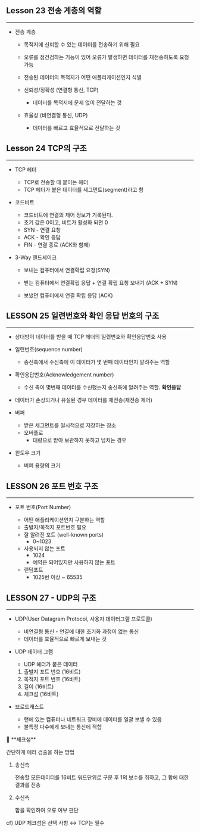 ## Lesson 23 전송 계층의 역할

---

- 전송 계층
  - 목적지에 신뢰할 수 있는 데이터를 전송하기 위해 필요
  - 오류를 점건검하는 기능이 있어 오류가 발생하면 데이터를 재전송하도록 요청 가능
  - 전송된 데이터의 목적지가 어떤 애플리케이션인지 식별
  - 신뢰성/정확성 (연결형 통신, TCP)
    - 데이터를 목적지에 문제 없이 전달하는 것

  - 효율성 (비연결형 통신, UDP)
    - 데이터를 빠르고 효율적으로 전달하는 것
  




## Lesson 24 TCP의 구조

---

- TCP 헤더
  - TCP로 전송할 때 붙이는 헤더
  - TCP 헤더가 붙은 데이터를 세그먼트(segment)라고 함

- 코드비트

  - 코드비트에 연결의 제어 정보가 기록된다.
  - 초기 값은 0이고, 비트가 활성화 되면 0
  - SYN - 연결 요청
  - ACK - 확인 응답
  - FIN - 연결 종료 (ACK와 함께)

- 3-Way 핸드셰이크

  - 보내는 컴퓨터에서 연결확립 요청(SYN)

  - 받는 컴퓨터에서 연결확립 응답 + 연결 확립 요청 보내기 (ACK + SYN)

  - 보냈던 컴퓨터에서 연결 확립 응답 (ACK)

    


## LESSON 25 일련번호와 확인 응답 번호의 구조

---

- 상대방이 데이터를 받을 때 TCP 헤더의 일련번호와 확인응답번호 사용

- 일련번호(sequence number)
  - 송신측에서 수신측에 이 데이터가 몇 번째 데이터인지 알려주는 역할
- 확인응답번호(Acknowledgement number)
  - 수신 측이 몇번째 데이터를 수신했는지 송신측에 알려주는 역할. **확인응답**



- 데이터가 손상되거나 유실된 경우 데이터를 재전송(재전송 제어)
- 버퍼
  - 받은 세그먼트를 일시적으로 저장하는 장소
  - 오버플로
    - 대량으로 받아 보관하지 못하고 넘치는 경우
- 윈도우 크기
  - 버퍼 용량의 크기



## LESSON 26 포트 번호 구조

---

- 포트 번호(Port Number)

  - 어떤 애플리케이션인지 구분하는 역할
  - 출발지/목적지 포트번호 필요
  - 잘 알려진 포트 (well-known ports)
    - 0~1023
  - 사용되지 않는 포트
    - 1024
    - 예약은 되어있지만 사용하지 않는 포트
  - 랜덤포트
    - 1025번 이상  ~ 65535



## LESSON 27 - UDP의 구조

---

- UDP(User Datagram Protocol, 사용자 데이터그램 프로토콜)

  - 비연결형 통신 - 연결에 대한 초기화 과정이 없는 통신
  - 데이터를 효율적으로 빠르게 보내는 것

- UDP 데이터 그램

  - UDP 헤더가 붙은 데이터

  1. 출발지 포트 번호 (16비트)
  2. 목적지 포트 번호 (16비트)
  3. 길이 (16비트)
  4. 체크섬 (16비트)

- 브로드캐스트

  - 랜에 있는 컴퓨터나 네트워크 장비에 데이터를 일괄 보낼 수 있음
  - 불특정 다수에게 보내는 통신에 적합

<aside> 📎 **체크섬**

간단하게 에러 검출을 하는 방법

1. 송신측

   전송할 모든데이터를 16비트 워드단위로 구분 후 1의 보수를 취하고, 그 합에 대한 결과를 전송

2. 수신측

   합을 확인하여 오류 여부 판단

cf) UDP 체크섬은 선택 사항 ↔ TCP는 필수

</aside>

